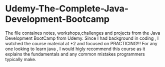 # Udemy-The-Complete-Java-Development-Bootcamp
The file containes notes, workshops,challenges and projects from the Java Development BootCamp from Udemy.
Since I had background in coding , I watched  the course material at *2 and focused on PRACTICING!!!
For any one looking to learn java , I would higly recommend this course as it explains the fundamentals and any common mistakes programmers typically make.

